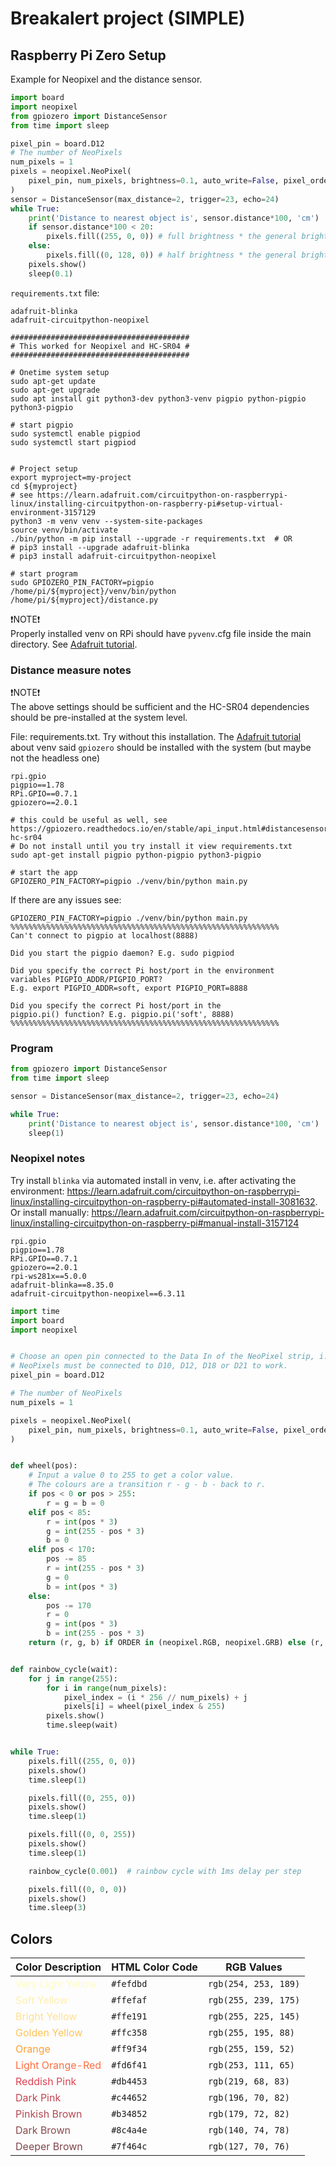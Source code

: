 <!-- markdownlint-disable MD033 -->

# Breakalert project (SIMPLE)

## Raspberry Pi Zero Setup

Example for Neopixel and the distance sensor.

```python
import board
import neopixel
from gpiozero import DistanceSensor
from time import sleep

pixel_pin = board.D12
# The number of NeoPixels
num_pixels = 1
pixels = neopixel.NeoPixel(
    pixel_pin, num_pixels, brightness=0.1, auto_write=False, pixel_order=neopixel.RGB
)
sensor = DistanceSensor(max_distance=2, trigger=23, echo=24)
while True:
    print('Distance to nearest object is', sensor.distance*100, 'cm')
    if sensor.distance*100 < 20:
        pixels.fill((255, 0, 0)) # full brightness * the general brightness, i.e 255 * 0.1
    else:
        pixels.fill((0, 128, 0)) # half brightness * the general brightness, i.e. 128 * 0.1
    pixels.show()
    sleep(0.1)
```

`requirements.txt` file:

```plain
adafruit-blinka
adafruit-circuitpython-neopixel
```

```shell
########################################
# This worked for Neopixel and HC-SR04 #
########################################

# Onetime system setup
sudo apt-get update
sudo apt-get upgrade
sudo apt install git python3-dev python3-venv pigpio python-pigpio python3-pigpio

# start pigpio
sudo systemctl enable pigpiod
sudo systemctl start pigpiod 


# Project setup
export myproject=my-project
cd ${myproject}
# see https://learn.adafruit.com/circuitpython-on-raspberrypi-linux/installing-circuitpython-on-raspberry-pi#setup-virtual-environment-3157129
python3 -m venv venv --system-site-packages
source venv/bin/activate
./bin/python -m pip install --upgrade -r requirements.txt  # OR
# pip3 install --upgrade adafruit-blinka
# pip3 install adafruit-circuitpython-neopixel

# start program
sudo GPIOZERO_PIN_FACTORY=pigpio  /home/pi/${myproject}/venv/bin/python /home/pi/${myproject}/distance.py
```

❗NOTE❗  
 Properly installed venv on RPi should have `pyvenv`.cfg file inside the main directory. See [Adafruit tutorial](https://tinyurl.com/2524dums).

### Distance measure notes

❗NOTE❗  
The above settings should be sufficient and the HC-SR04 dependencies should be pre-installed at the system level.  

File: requirements.txt. Try without this installation. The [Adafruit tutorial](https://tinyurl.com/2524dums) about venv said `gpiozero` should be installed with the system (but maybe not the headless one)

```plain
rpi.gpio
pigpio==1.78
RPi.GPIO==0.7.1
gpiozero==2.0.1
```

```shell
# this could be useful as well, see https://gpiozero.readthedocs.io/en/stable/api_input.html#distancesensor-hc-sr04
# Do not install until you try install it view requirements.txt
sudo apt-get install pigpio python-pigpio python3-pigpio
```

```shell
# start the app
GPIOZERO_PIN_FACTORY=pigpio ./venv/bin/python main.py
```

If there are any issues see:

```shell
GPIOZERO_PIN_FACTORY=pigpio ./venv/bin/python main.py
%%%%%%%%%%%%%%%%%%%%%%%%%%%%%%%%%%%%%%%%%%%%%%%%%%%%%%%%%%%%
Can't connect to pigpio at localhost(8888)

Did you start the pigpio daemon? E.g. sudo pigpiod

Did you specify the correct Pi host/port in the environment
variables PIGPIO_ADDR/PIGPIO_PORT?
E.g. export PIGPIO_ADDR=soft, export PIGPIO_PORT=8888

Did you specify the correct Pi host/port in the
pigpio.pi() function? E.g. pigpio.pi('soft', 8888)
%%%%%%%%%%%%%%%%%%%%%%%%%%%%%%%%%%%%%%%%%%%%%%%%%%%%%%%%%%%%
```

### Program

```python
from gpiozero import DistanceSensor
from time import sleep

sensor = DistanceSensor(max_distance=2, trigger=23, echo=24)

while True:
    print('Distance to nearest object is', sensor.distance*100, 'cm')
    sleep(1)
```

### Neopixel notes

Try install `blinka` via automated install in venv, i.e. after activating the environment: <https://learn.adafruit.com/circuitpython-on-raspberrypi-linux/installing-circuitpython-on-raspberry-pi#automated-install-3081632>.  
Or install manually: <https://learn.adafruit.com/circuitpython-on-raspberrypi-linux/installing-circuitpython-on-raspberry-pi#manual-install-3157124>

```plain
rpi.gpio
pigpio==1.78
RPi.GPIO==0.7.1
gpiozero==2.0.1
rpi-ws281x==5.0.0
adafruit-blinka==8.35.0
adafruit-circuitpython-neopixel==6.3.11
```

```python
import time
import board
import neopixel


# Choose an open pin connected to the Data In of the NeoPixel strip, i.e. board.D18
# NeoPixels must be connected to D10, D12, D18 or D21 to work.
pixel_pin = board.D12

# The number of NeoPixels
num_pixels = 1

pixels = neopixel.NeoPixel(
    pixel_pin, num_pixels, brightness=0.1, auto_write=False, pixel_order=neopixel.RGB
)


def wheel(pos):
    # Input a value 0 to 255 to get a color value.
    # The colours are a transition r - g - b - back to r.
    if pos < 0 or pos > 255:
        r = g = b = 0
    elif pos < 85:
        r = int(pos * 3)
        g = int(255 - pos * 3)
        b = 0
    elif pos < 170:
        pos -= 85
        r = int(255 - pos * 3)
        g = 0
        b = int(pos * 3)
    else:
        pos -= 170
        r = 0
        g = int(pos * 3)
        b = int(255 - pos * 3)
    return (r, g, b) if ORDER in (neopixel.RGB, neopixel.GRB) else (r, g, b, 0)


def rainbow_cycle(wait):
    for j in range(255):
        for i in range(num_pixels):
            pixel_index = (i * 256 // num_pixels) + j
            pixels[i] = wheel(pixel_index & 255)
        pixels.show()
        time.sleep(wait)


while True:
    pixels.fill((255, 0, 0))
    pixels.show()
    time.sleep(1)

    pixels.fill((0, 255, 0))
    pixels.show()
    time.sleep(1)

    pixels.fill((0, 0, 255))
    pixels.show()
    time.sleep(1)

    rainbow_cycle(0.001)  # rainbow cycle with 1ms delay per step

    pixels.fill((0, 0, 0))
    pixels.show()
    time.sleep(3)
```
## Colors

| Color Description                                      | HTML Color Code | RGB Values           |
|--------------------------------------------------------|-----------------|----------------------|
| <span style="color: #fefdbd;">Very Light Yellow</span> | `#fefdbd`       | `rgb(254, 253, 189)` |
| <span style="color: #ffefaf;">Soft Yellow</span>       | `#ffefaf`       | `rgb(255, 239, 175)` |
| <span style="color: #ffe191;">Bright Yellow</span>     | `#ffe191`       | `rgb(255, 225, 145)` |
| <span style="color: #ffc358;">Golden Yellow</span>     | `#ffc358`       | `rgb(255, 195, 88)`  |
| <span style="color: #ff9f34;">Orange</span>            | `#ff9f34`       | `rgb(255, 159, 52)`  |
| <span style="color: #fd6f41;">Light Orange-Red</span>  | `#fd6f41`       | `rgb(253, 111, 65)`  |
| <span style="color: #db4453;">Reddish Pink</span>      | `#db4453`       | `rgb(219, 68, 83)`   |
| <span style="color: #c44652;">Dark Pink</span>         | `#c44652`       | `rgb(196, 70, 82)`   |
| <span style="color: #b34852;">Pinkish Brown</span>     | `#b34852`       | `rgb(179, 72, 82)`   |
| <span style="color: #8c4a4e;">Dark Brown</span>        | `#8c4a4e`       | `rgb(140, 74, 78)`   |
| <span style="color: #7f464c;">Deeper Brown</span>      | `#7f464c`       | `rgb(127, 70, 76)`   |

